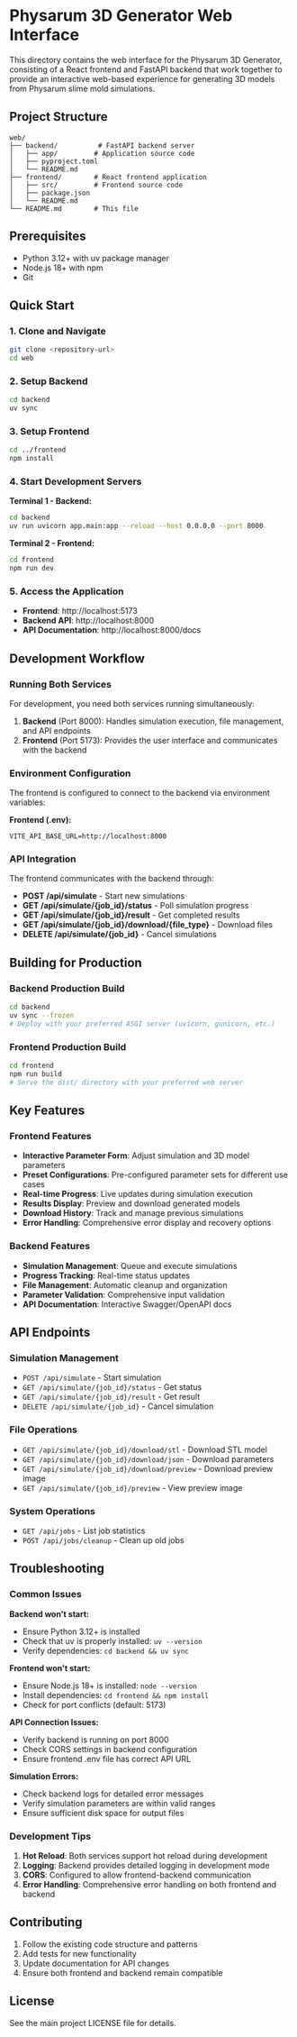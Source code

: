 # Physarum 3D Generator Web Interface

This directory contains the web interface for the Physarum 3D Generator, consisting of a React frontend and FastAPI backend that work together to provide an interactive web-based experience for generating 3D models from Physarum slime mold simulations.

## Project Structure

```
web/
├── backend/          # FastAPI backend server
│   ├── app/         # Application source code
│   ├── pyproject.toml
│   └── README.md
├── frontend/        # React frontend application
│   ├── src/         # Frontend source code
│   ├── package.json
│   └── README.md
└── README.md        # This file
```

## Prerequisites

- Python 3.12+ with uv package manager
- Node.js 18+ with npm
- Git

## Quick Start

### 1. Clone and Navigate

```bash
git clone <repository-url>
cd web
```

### 2. Setup Backend

```bash
cd backend
uv sync
```

### 3. Setup Frontend

```bash
cd ../frontend
npm install
```

### 4. Start Development Servers

**Terminal 1 - Backend:**
```bash
cd backend
uv run uvicorn app.main:app --reload --host 0.0.0.0 --port 8000
```

**Terminal 2 - Frontend:**
```bash
cd frontend
npm run dev
```

### 5. Access the Application

- **Frontend**: http://localhost:5173
- **Backend API**: http://localhost:8000
- **API Documentation**: http://localhost:8000/docs

## Development Workflow

### Running Both Services

For development, you need both services running simultaneously:

1. **Backend** (Port 8000): Handles simulation execution, file management, and API endpoints
2. **Frontend** (Port 5173): Provides the user interface and communicates with the backend

### Environment Configuration

The frontend is configured to connect to the backend via environment variables:

**Frontend (.env):**
```
VITE_API_BASE_URL=http://localhost:8000
```

### API Integration

The frontend communicates with the backend through:
- **POST /api/simulate** - Start new simulations
- **GET /api/simulate/{job_id}/status** - Poll simulation progress
- **GET /api/simulate/{job_id}/result** - Get completed results
- **GET /api/simulate/{job_id}/download/{file_type}** - Download files
- **DELETE /api/simulate/{job_id}** - Cancel simulations

## Building for Production

### Backend Production Build

```bash
cd backend
uv sync --frozen
# Deploy with your preferred ASGI server (uvicorn, gunicorn, etc.)
```

### Frontend Production Build

```bash
cd frontend
npm run build
# Serve the dist/ directory with your preferred web server
```

## Key Features

### Frontend Features
- **Interactive Parameter Form**: Adjust simulation and 3D model parameters
- **Preset Configurations**: Pre-configured parameter sets for different use cases
- **Real-time Progress**: Live updates during simulation execution
- **Results Display**: Preview and download generated models
- **Download History**: Track and manage previous simulations
- **Error Handling**: Comprehensive error display and recovery options

### Backend Features
- **Simulation Management**: Queue and execute simulations
- **Progress Tracking**: Real-time status updates
- **File Management**: Automatic cleanup and organization
- **Parameter Validation**: Comprehensive input validation
- **API Documentation**: Interactive Swagger/OpenAPI docs

## API Endpoints

### Simulation Management
- `POST /api/simulate` - Start simulation
- `GET /api/simulate/{job_id}/status` - Get status
- `GET /api/simulate/{job_id}/result` - Get result
- `DELETE /api/simulate/{job_id}` - Cancel simulation

### File Operations
- `GET /api/simulate/{job_id}/download/stl` - Download STL model
- `GET /api/simulate/{job_id}/download/json` - Download parameters
- `GET /api/simulate/{job_id}/download/preview` - Download preview image
- `GET /api/simulate/{job_id}/preview` - View preview image

### System Operations
- `GET /api/jobs` - List job statistics
- `POST /api/jobs/cleanup` - Clean up old jobs

## Troubleshooting

### Common Issues

**Backend won't start:**
- Ensure Python 3.12+ is installed
- Check that uv is properly installed: `uv --version`
- Verify dependencies: `cd backend && uv sync`

**Frontend won't start:**
- Ensure Node.js 18+ is installed: `node --version`
- Install dependencies: `cd frontend && npm install`
- Check for port conflicts (default: 5173)

**API Connection Issues:**
- Verify backend is running on port 8000
- Check CORS settings in backend configuration
- Ensure frontend .env file has correct API URL

**Simulation Errors:**
- Check backend logs for detailed error messages
- Verify simulation parameters are within valid ranges
- Ensure sufficient disk space for output files

### Development Tips

1. **Hot Reload**: Both services support hot reload during development
2. **Logging**: Backend provides detailed logging in development mode
3. **CORS**: Configured to allow frontend-backend communication
4. **Error Handling**: Comprehensive error handling on both frontend and backend

## Contributing

1. Follow the existing code structure and patterns
2. Add tests for new functionality
3. Update documentation for API changes
4. Ensure both frontend and backend remain compatible

## License

See the main project LICENSE file for details.
